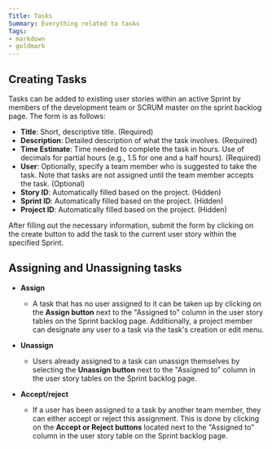 ```yaml
---
Title: Tasks
Summary: Everything related to tasks
Tags:
- markdown
- goldmark
---
```


## Creating Tasks

Tasks can be added to existing user stories within an active Sprint by members of the development team or SCRUM master on the sprint backlog page. The form is as follows:

- **Title**: Short, descriptive title. (Required)
- **Description**: Detailed description of what the task involves. (Required)
- **Time Estimate**: Time needed to complete the task in hours. Use of decimals for partial hours (e.g., 1.5 for one and a half hours). (Required)
- **User**: Optionally, specify a team member who is suggested to take the task. Note that tasks are not assigned until the team member accepts the task. (Optional)
- **Story ID**: Automatically filled based on the project. (Hidden)
- **Sprint ID**: Automatically filled based on the project. (Hidden)
- **Project ID**: Automatically filled based on the project. (Hidden)

After filling out the necessary information, submit the form by clicking on the create button to add the task to the current user story within the specified Sprint.

## Assigning and Unassigning tasks

- **Assign**

    - A task that has no user assigned to it can be taken up by clicking on the **Assign button** next to the "Assigned to" column in the user story tables on the Sprint backlog page. Additionally, a project member can designate any user to a task via the task's creation or edit menu.

- **Unassign**

    - Users already assigned to a task can unassign themselves by selecting the **Unassign button** next to the "Assigned to" column in the user story tables on the Sprint backlog page.

- **Accept/reject**
    - If a user has been assigned to a task by another team member, they can either accept or reject this assignment. This is done by clicking on the **Accept or Reject buttons** located next to the "Assigned to" column in the user story table on the Sprint backlog page.